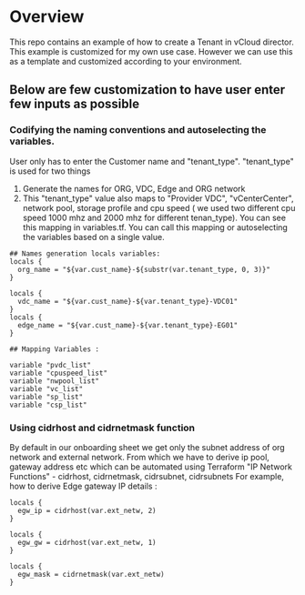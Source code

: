 # Overview
This repo contains an example of how to create a Tenant in vCloud director. This example is customized for my own use case. However we can use this as a template and customized according to your environment.

## Below are few customization to have user enter few inputs as possible

### Codifying the naming conventions and autoselecting the variables.
User only has to enter the Customer name and "tenant_type". "tenant_type" is used for two things 
1. Generate the names for ORG, VDC, Edge and ORG network
2. This "tenant_type" value also maps to   "Provider VDC", "vCenterCenter", network pool, storage profile and cpu speed ( we used two different cpu speed 1000 mhz and 2000 mhz for different tenan_type). You can see this mapping in variables.tf. You can call this mapping or autoselecting the variables based on a single value.

````
## Names generation locals variables:
locals {
  org_name = "${var.cust_name}-${substr(var.tenant_type, 0, 3)}"
}

locals {
  vdc_name = "${var.cust_name}-${var.tenant_type}-VDC01"
}
locals {
  edge_name = "${var.cust_name}-${var.tenant_type}-EG01"
}

## Mapping Variables :

variable "pvdc_list"
variable "cpuspeed_list" 
variable "nwpool_list" 
variable "vc_list"
variable "sp_list" 
variable "csp_list"
```` 
### Using cidrhost and cidrnetmask function
By default in our onboarding sheet we get only the subnet address of org network and external network. From which we have to derive ip pool, gateway address etc which can be automated using Terraform "IP Network Functions" - cidrhost, cidrnetmask, cidrsubnet, cidrsubnets
For example, how to derive Edge gateway IP details :
```
locals {
  egw_ip = cidrhost(var.ext_netw, 2)
}

locals {
  egw_gw = cidrhost(var.ext_netw, 1)
}

locals {
  egw_mask = cidrnetmask(var.ext_netw)
}
```

